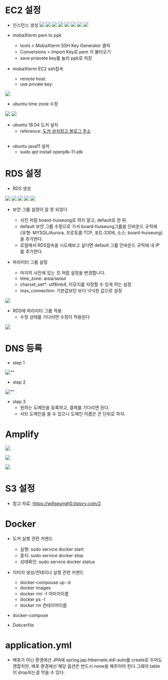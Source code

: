 # EC2 설정

- 인스턴스 생성
![](./images/ec2/검색.PNG)
![](./images/ec2/인스턴스만들기1-AMI선택.PNG)
![](./images/ec2/인스턴스만들기2-유형선택.PNG)
![](./images/ec2/인스턴스만들기3-인스턴스%20구성.PNG)
![](./images/ec2/인스턴스만들기4-스토리지추가.PNG)
![](./images/ec2/인스턴스만들기5-태그추가.PNG)
![](./images/ec2/인스턴스마늘기6-보안그룹.PNG)
![](./images/ec2/인스턴스만들기7-키선택.PNG)

- mobaXterm pem to ppk
  - tools > MobaXterm SSH Key Generator 클릭
  - Conversions > Import Key로 pem 키 불러오기
  - save priavete key를 눌러 ppk로 저장

- mobaXterm EC2 ssh접속
  - remote host:
  - use private key: 

![](./images/ec2/ssh설정.PNG)


- ubuntu time zone 수정

![](./images/ec2/타임존%20수정안됨.PNG)
![](./images/ec2/타임존%20수정완료.PNG) 


- ubuntu 18.04 도커 설치
  - reference: [도커 설치참고 블로그 주소](https://louky0714.tistory.com/entry/Docker-Ubuntu-1804x-LTS%EC%97%90-docker-%EC%84%A4%EC%B9%98-%ED%95%98%EA%B8%B0)
```

```

- ubuntu java11 설치
  - sudo apt install openjdk-11-jdk


# RDS 설정
- RDS 생성

![](./images/rds/검색.PNG)
![](./images/rds/데이터베이스%20생성시작.PNG)
![](./images/rds/데이터베이스%20식별자,%20자격증명.PNG)
![](./images/rds/데이터베이스%20이름.PNG)
![](./images/rds/보안그룹.PNG)
- 보안 그룹 설정이 잘 못 되었다
  - 사진 처럼 board-huiseung로 하지 말고, default로 한 뒤
  - default 보안 그룹 수정으로 가서 board-huiseung그룹을 인바운드 규칙에 {유형: MYSQL/Aurora, 프로토콜:TCP, 포트:3306, 소스: board-huiseung}을 추가한다.
  - 로컬에서 RDS접속을 시도해보고 싶다면 default 그룹 인바운드 규칙에 내 IP를 추가한다.


- 파라미터 그룹 설정
  - 마지막 사진에 있는 것 처럼 설정을 변경합니다.
  - time_zone: aisia/seoul
  - charset_set*: utf8mb4, 이모지를 저장할 수 있게 하는 설정
  - max_connection: 기본값보단 보다 넉넉한 값으로 설정

![](./images/rds/6.PNG)

- RDS에 파라미터 그룹 적용
  - 수정 상태를 기다리면 수정이 적용된다

![](./images/rds/7.PNG)


# DNS 등록
- step 1 

![""](./images/dns_route53/1.PNG)
- step 2

![""](./images/dns_route53/2.PNG)

- step 3
  - 원하는 도메인을 등록하고, 결제를 기다리면 된다.
  - 서브 도메인을 쓸 수 있으니 도메인 이름은 큰 단위로 하자.


# Amplify

![](./images/Amplify/1.PNG)

![](./images/Amplify/2.PNG)

![](./images/Amplify/3.PNG)



# S3 설정
- 참고 자료: https://willseungh0.tistory.com/2


# Docker
- 도커 실행 관련 커멘드
  - 실행: sudo service docker start
  - 중지: sudo service docker stop
  - 상태확인: sudo service docker status

- 이미지 생성/컨테이너 실행 관련 커멘드
  - docker-compouse up -d
  - docker images
  - docker rmi -f 이미지이름
  - docker ps -l
  - docker rm 컨테이어이름


- docker-compose

- Dokcerfile


# application.yml
- 배포가 아닌 환경에선 JPA에 spring.jap.hibernate.ddl-auto를 create로 두어도 괜찮치만, 배포 환경에선 해당 옵션은 반드시 none을 해주어야 한다.그래야 table이 drop되는걸 막을 수 있다.
